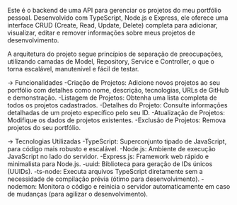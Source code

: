 Este é o backend de uma API para gerenciar os projetos do meu portfólio pessoal. Desenvolvido com TypeScript, Node.js e Express, ele oferece uma interface CRUD (Create, Read, Update, Delete) completa para adicionar, visualizar, editar e remover informações sobre meus projetos de desenvolvimento.

A arquitetura do projeto segue princípios de separação de preocupações, utilizando camadas de Model, Repository, Service e Controller, o que o torna escalável, manutenível e fácil de testar.

-> Funcionalidades
-Criação de Projetos: Adicione novos projetos ao seu portfólio com detalhes como nome, descrição, tecnologias, URLs de GitHub e demonstração.
-Listagem de Projetos: Obtenha uma lista completa de todos os projetos cadastrados.
-Detalhes do Projeto: Consulte informações detalhadas de um projeto específico pelo seu ID.
-Atualização de Projetos: Modifique os dados de projetos existentes.
-Exclusão de Projetos: Remova projetos do seu portfólio.

-> Tecnologias Utilizadas
-TypeScript: Superconjunto tipado de JavaScript, para código mais robusto e escalável.
-Node.js: Ambiente de execução JavaScript no lado do servidor.
-Express.js: Framework web rápido e minimalista para Node.js.
-uuid: Biblioteca para geração de IDs únicos (UUIDs).
-ts-node: Executa arquivos TypeScript diretamente sem a necessidade de compilação prévia (ótimo para desenvolvimento).
-nodemon: Monitora o código e reinicia o servidor automaticamente em caso de mudanças (para agilizar o desenvolvimento).
